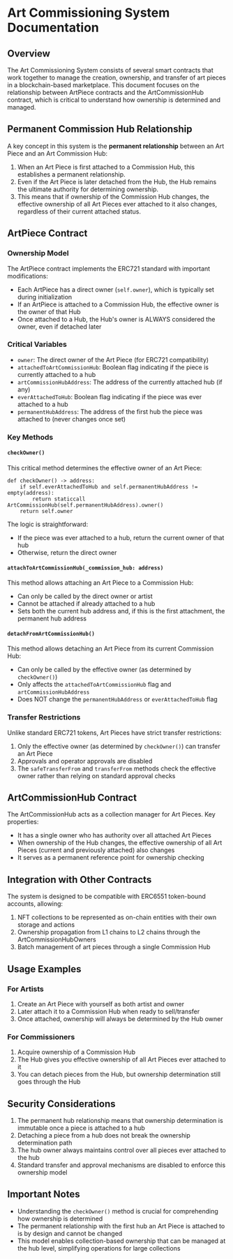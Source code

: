# Art Commissioning System Documentation

## Overview

The Art Commissioning System consists of several smart contracts that work together to manage the creation, ownership, and transfer of art pieces in a blockchain-based marketplace. This document focuses on the relationship between ArtPiece contracts and the ArtCommissionHub contract, which is critical to understand how ownership is determined and managed.

## Permanent Commission Hub Relationship

A key concept in this system is the **permanent relationship** between an Art Piece and an Art Commission Hub:

1. When an Art Piece is first attached to a Commission Hub, this establishes a permanent relationship.
2. Even if the Art Piece is later detached from the Hub, the Hub remains the ultimate authority for determining ownership.
3. This means that if ownership of the Commission Hub changes, the effective ownership of all Art Pieces ever attached to it also changes, regardless of their current attached status.

## ArtPiece Contract

### Ownership Model

The ArtPiece contract implements the ERC721 standard with important modifications:

- Each ArtPiece has a direct owner (`self.owner`), which is typically set during initialization
- If an ArtPiece is attached to a Commission Hub, the effective owner is the owner of that Hub
- Once attached to a Hub, the Hub's owner is ALWAYS considered the owner, even if detached later

### Critical Variables

- `owner`: The direct owner of the Art Piece (for ERC721 compatibility)
- `attachedToArtCommissionHub`: Boolean flag indicating if the piece is currently attached to a hub
- `artCommissionHubAddress`: The address of the currently attached hub (if any)
- `everAttachedToHub`: Boolean flag indicating if the piece was ever attached to a hub
- `permanentHubAddress`: The address of the first hub the piece was attached to (never changes once set)

### Key Methods

#### `checkOwner()`

This critical method determines the effective owner of an Art Piece:

```
def checkOwner() -> address:
    if self.everAttachedToHub and self.permanentHubAddress != empty(address):
        return staticcall ArtCommissionHub(self.permanentHubAddress).owner()
    return self.owner
```

The logic is straightforward:
- If the piece was ever attached to a hub, return the current owner of that hub
- Otherwise, return the direct owner

#### `attachToArtCommissionHub(_commission_hub: address)`

This method allows attaching an Art Piece to a Commission Hub:

- Can only be called by the direct owner or artist
- Cannot be attached if already attached to a hub
- Sets both the current hub address and, if this is the first attachment, the permanent hub address

#### `detachFromArtCommissionHub()`

This method allows detaching an Art Piece from its current Commission Hub:

- Can only be called by the effective owner (as determined by `checkOwner()`)
- Only affects the `attachedToArtCommissionHub` flag and `artCommissionHubAddress`
- Does NOT change the `permanentHubAddress` or `everAttachedToHub` flag

### Transfer Restrictions

Unlike standard ERC721 tokens, Art Pieces have strict transfer restrictions:

1. Only the effective owner (as determined by `checkOwner()`) can transfer an Art Piece
2. Approvals and operator approvals are disabled
3. The `safeTransferFrom` and `transferFrom` methods check the effective owner rather than relying on standard approval checks

## ArtCommissionHub Contract

The ArtCommissionHub acts as a collection manager for Art Pieces. Key properties:

- It has a single owner who has authority over all attached Art Pieces
- When ownership of the Hub changes, the effective ownership of all Art Pieces (current and previously attached) also changes
- It serves as a permanent reference point for ownership checking

## Integration with Other Contracts

The system is designed to be compatible with ERC6551 token-bound accounts, allowing:

1. NFT collections to be represented as on-chain entities with their own storage and actions
2. Ownership propagation from L1 chains to L2 chains through the ArtCommissionHubOwners
3. Batch management of art pieces through a single Commission Hub

## Usage Examples

### For Artists

1. Create an Art Piece with yourself as both artist and owner
2. Later attach it to a Commission Hub when ready to sell/transfer
3. Once attached, ownership will always be determined by the Hub owner

### For Commissioners

1. Acquire ownership of a Commission Hub
2. The Hub gives you effective ownership of all Art Pieces ever attached to it
3. You can detach pieces from the Hub, but ownership determination still goes through the Hub

## Security Considerations

1. The permanent hub relationship means that ownership determination is immutable once a piece is attached to a hub
2. Detaching a piece from a hub does not break the ownership determination path
3. The hub owner always maintains control over all pieces ever attached to the hub
4. Standard transfer and approval mechanisms are disabled to enforce this ownership model

## Important Notes

- Understanding the `checkOwner()` method is crucial for comprehending how ownership is determined
- The permanent relationship with the first hub an Art Piece is attached to is by design and cannot be changed
- This model enables collection-based ownership that can be managed at the hub level, simplifying operations for large collections
